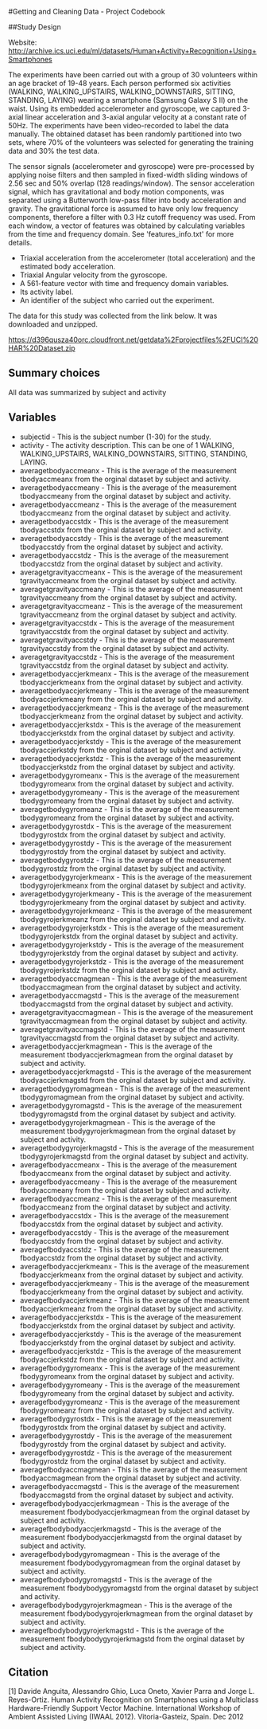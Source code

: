 #Getting and Cleaning Data - Project Codebook

##Study Design

Website: http://archive.ics.uci.edu/ml/datasets/Human+Activity+Recognition+Using+Smartphones
 
The experiments have been carried out with a group of 30 volunteers within an age bracket of 19-48 years. Each person performed six activities (WALKING, WALKING_UPSTAIRS, WALKING_DOWNSTAIRS, SITTING, STANDING, LAYING) wearing a smartphone (Samsung Galaxy S II) on the waist. Using its embedded accelerometer and gyroscope, we captured 3-axial linear acceleration and 3-axial angular velocity at a constant rate of 50Hz. The experiments have been video-recorded to label the data manually. The obtained dataset has been randomly partitioned into two sets, where 70% of the volunteers was selected for generating the training data and 30% the test data. 

The sensor signals (accelerometer and gyroscope) were pre-processed by applying noise filters and then sampled in fixed-width sliding windows of 2.56 sec and 50% overlap (128 readings/window). The sensor acceleration signal, which has gravitational and body motion components, was separated using a Butterworth low-pass filter into body acceleration and gravity. The gravitational force is assumed to have only low frequency components, therefore a filter with 0.3 Hz cutoff frequency was used. From each window, a vector of features was obtained by calculating variables from the time and frequency domain. See 'features_info.txt' for more details. 

- Triaxial acceleration from the accelerometer (total acceleration) and the estimated body acceleration.
- Triaxial Angular velocity from the gyroscope. 
- A 561-feature vector with time and frequency domain variables. 
- Its activity label. 
- An identifier of the subject who carried out the experiment. 

The data for this study was collected from the link below. It was downloaded and unzipped.

https://d396qusza40orc.cloudfront.net/getdata%2Fprojectfiles%2FUCI%20HAR%20Dataset.zip 

## Summary choices
All data was summarized by subject and activity

## Variables
* subjectid - This is the subject number (1-30) for the study.
* activity - The activity description. This can be one of 1 WALKING, WALKING_UPSTAIRS, WALKING_DOWNSTAIRS, SITTING, STANDING, LAYING. 
* averagetbodyaccmeanx            - This is the average of the measurement tbodyaccmeanx from the orginal dataset by subject and activity.           
* averagetbodyaccmeany            - This is the average of the measurement tbodyaccmeany from the orginal dataset by subject and activity.           
* averagetbodyaccmeanz            - This is the average of the measurement tbodyaccmeanz from the orginal dataset by subject and activity.            
* averagetbodyaccstdx             - This is the average of the measurement tbodyaccstdx from the orginal dataset by subject and activity.               
* averagetbodyaccstdy             - This is the average of the measurement tbodyaccstdy from the orginal dataset by subject and activity.               
* averagetbodyaccstdz             - This is the average of the measurement tbodyaccstdz from the orginal dataset by subject and activity.               
* averagetgravityaccmeanx         - This is the average of the measurement tgravityaccmeanx from the orginal dataset by subject and activity.           
* averagetgravityaccmeany         - This is the average of the measurement tgravityaccmeany from the orginal dataset by subject and activity.           
* averagetgravityaccmeanz         - This is the average of the measurement tgravityaccmeanz from the orginal dataset by subject and activity.           
* averagetgravityaccstdx          - This is the average of the measurement tgravityaccstdx from the orginal dataset by subject and activity.          
* averagetgravityaccstdy          - This is the average of the measurement tgravityaccstdy from the orginal dataset by subject and activity.          
* averagetgravityaccstdz          - This is the average of the measurement tgravityaccstdz from the orginal dataset by subject and activity.          
* averagetbodyaccjerkmeanx        - This is the average of the measurement tbodyaccjerkmeanx from the orginal dataset by subject and activity.        
* averagetbodyaccjerkmeany        - This is the average of the measurement tbodyaccjerkmeany from the orginal dataset by subject and activity.        
* averagetbodyaccjerkmeanz        - This is the average of the measurement tbodyaccjerkmeanz from the orginal dataset by subject and activity.        
* averagetbodyaccjerkstdx         - This is the average of the measurement tbodyaccjerkstdx from the orginal dataset by subject and activity.         
* averagetbodyaccjerkstdy         - This is the average of the measurement tbodyaccjerkstdy from the orginal dataset by subject and activity.         
* averagetbodyaccjerkstdz         - This is the average of the measurement tbodyaccjerkstdz from the orginal dataset by subject and activity.         
* averagetbodygyromeanx           - This is the average of the measurement tbodygyromeanx from the orginal dataset by subject and activity.           
* averagetbodygyromeany           - This is the average of the measurement tbodygyromeany from the orginal dataset by subject and activity.           
* averagetbodygyromeanz           - This is the average of the measurement tbodygyromeanz from the orginal dataset by subject and activity.           
* averagetbodygyrostdx            - This is the average of the measurement tbodygyrostdx from the orginal dataset by subject and activity.           
* averagetbodygyrostdy            - This is the average of the measurement tbodygyrostdy from the orginal dataset by subject and activity.            
* averagetbodygyrostdz            - This is the average of the measurement tbodygyrostdz from the orginal dataset by subject and activity.            
* averagetbodygyrojerkmeanx       - This is the average of the measurement tbodygyrojerkmeanx from the orginal dataset by subject and activity.       
* averagetbodygyrojerkmeany       - This is the average of the measurement tbodygyrojerkmeany from the orginal dataset by subject and activity.       
* averagetbodygyrojerkmeanz       - This is the average of the measurement tbodygyrojerkmeanz from the orginal dataset by subject and activity.       
* averagetbodygyrojerkstdx        - This is the average of the measurement tbodygyrojerkstdx from the orginal dataset by subject and activity.        
* averagetbodygyrojerkstdy        - This is the average of the measurement tbodygyrojerkstdy from the orginal dataset by subject and activity.        
* averagetbodygyrojerkstdz        - This is the average of the measurement tbodygyrojerkstdz from the orginal dataset by subject and activity.        
* averagetbodyaccmagmean          - This is the average of the measurement tbodyaccmagmean from the orginal dataset by subject and activity.          
* averagetbodyaccmagstd           - This is the average of the measurement tbodyaccmagstd from the orginal dataset by subject and activity.           
* averagetgravityaccmagmean       - This is the average of the measurement tgravityaccmagmean from the orginal dataset by subject and activity.       
* averagetgravityaccmagstd        - This is the average of the measurement tgravityaccmagstd from the orginal dataset by subject and activity.        
* averagetbodyaccjerkmagmean      - This is the average of the measurement tbodyaccjerkmagmean from the orginal dataset by subject and activity.      
* averagetbodyaccjerkmagstd       - This is the average of the measurement tbodyaccjerkmagstd from the orginal dataset by subject and activity.       
* averagetbodygyromagmean         - This is the average of the measurement tbodygyromagmean from the orginal dataset by subject and activity.         
* averagetbodygyromagstd          - This is the average of the measurement tbodygyromagstd from the orginal dataset by subject and activity.          
* averagetbodygyrojerkmagmean     - This is the average of the measurement tbodygyrojerkmagmean from the orginal dataset by subject and activity.     
* averagetbodygyrojerkmagstd      - This is the average of the measurement tbodygyrojerkmagstd from the orginal dataset by subject and activity.      
* averagefbodyaccmeanx            - This is the average of the measurement fbodyaccmeanx from the orginal dataset by subject and activity.            
* averagefbodyaccmeany            - This is the average of the measurement fbodyaccmeany from the orginal dataset by subject and activity.            
* averagefbodyaccmeanz            - This is the average of the measurement fbodyaccmeanz from the orginal dataset by subject and activity.            
* averagefbodyaccstdx             - This is the average of the measurement fbodyaccstdx from the orginal dataset by subject and activity.             
* averagefbodyaccstdy             - This is the average of the measurement fbodyaccstdy from the orginal dataset by subject and activity.             
* averagefbodyaccstdz             - This is the average of the measurement fbodyaccstdz from the orginal dataset by subject and activity.             
* averagefbodyaccjerkmeanx        - This is the average of the measurement fbodyaccjerkmeanx from the orginal dataset by subject and activity.        
* averagefbodyaccjerkmeany        - This is the average of the measurement fbodyaccjerkmeany from the orginal dataset by subject and activity.        
* averagefbodyaccjerkmeanz        - This is the average of the measurement fbodyaccjerkmeanz from the orginal dataset by subject and activity.        
* averagefbodyaccjerkstdx         - This is the average of the measurement fbodyaccjerkstdx from the orginal dataset by subject and activity.         
* averagefbodyaccjerkstdy         - This is the average of the measurement fbodyaccjerkstdy from the orginal dataset by subject and activity.         
* averagefbodyaccjerkstdz         - This is the average of the measurement fbodyaccjerkstdz from the orginal dataset by subject and activity.         
* averagefbodygyromeanx           - This is the average of the measurement fbodygyromeanx from the orginal dataset by subject and activity.           
* averagefbodygyromeany           - This is the average of the measurement fbodygyromeany from the orginal dataset by subject and activity.           
* averagefbodygyromeanz           - This is the average of the measurement fbodygyromeanz from the orginal dataset by subject and activity.           
* averagefbodygyrostdx            - This is the average of the measurement fbodygyrostdx from the orginal dataset by subject and activity.            
* averagefbodygyrostdy            - This is the average of the measurement fbodygyrostdy from the orginal dataset by subject and activity.            
* averagefbodygyrostdz            - This is the average of the measurement fbodygyrostdz from the orginal dataset by subject and activity.            
* averagefbodyaccmagmean          - This is the average of the measurement fbodyaccmagmean from the orginal dataset by subject and activity.          
* averagefbodyaccmagstd           - This is the average of the measurement fbodyaccmagstd from the orginal dataset by subject and activity.           
* averagefbodybodyaccjerkmagmean  - This is the average of the measurement fbodybodyaccjerkmagmean from the orginal dataset by subject and activity.  
* averagefbodybodyaccjerkmagstd   - This is the average of the measurement fbodybodyaccjerkmagstd from the orginal dataset by subject and activity.   
* averagefbodybodygyromagmean     - This is the average of the measurement fbodybodygyromagmean from the orginal dataset by subject and activity.     
* averagefbodybodygyromagstd      - This is the average of the measurement fbodybodygyromagstd from the orginal dataset by subject and activity.      
* averagefbodybodygyrojerkmagmean - This is the average of the measurement fbodybodygyrojerkmagmean from the orginal dataset by subject and activity.
* averagefbodybodygyrojerkmagstd  - This is the average of the measurement fbodybodygyrojerkmagstd from the orginal dataset by subject and activity.  

## Citation
[1] Davide Anguita, Alessandro Ghio, Luca Oneto, Xavier Parra and Jorge L. Reyes-Ortiz. Human Activity Recognition on Smartphones using a Multiclass Hardware-Friendly Support Vector Machine. International Workshop of Ambient Assisted Living (IWAAL 2012). Vitoria-Gasteiz, Spain. Dec 2012